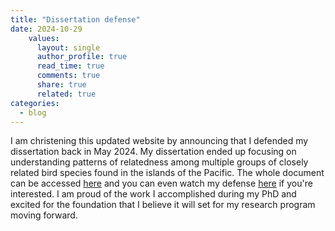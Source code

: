 ```yaml
---
title: "Dissertation defense"
date: 2024-10-29
    values:
      layout: single
      author_profile: true
      read_time: true
      comments: true
      share: true
      related: true
categories:
  - blog
---
```


I am christening this updated website by announcing that I defended my dissertation back in May 2024. My dissertation ended up focusing on understanding patterns of relatedness among multiple groups of closely related bird species found in the islands of the Pacific. The whole document can be accessed [here](https://proquest.com/docview/3097678257) and you can even watch my defense [here](https://youtu.be/fD9wlKniLt8?si=F6L9XVtGPye_paUL) if you're interested. I am proud of the work I accomplished during my PhD and excited for the foundation that I believe it will set for my research program moving forward.
